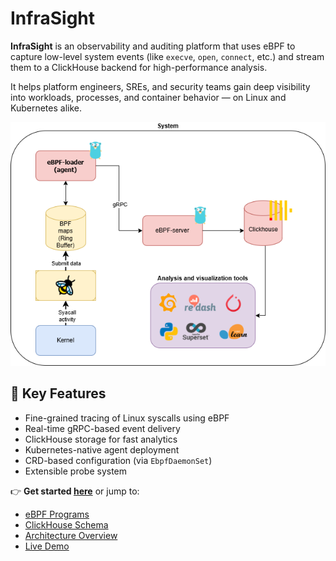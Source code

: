 # InfraSight

**InfraSight** is an observability and auditing platform that uses eBPF to capture low-level system events (like `execve`, `open`, `connect`, etc.) and stream them to a ClickHouse backend for high-performance analysis.

It helps platform engineers, SREs, and security teams gain deep visibility into workloads, processes, and container behavior — on Linux and Kubernetes alike.

![InfraSight Architecture](./images/infrasight.png)

## 🚀 Key Features

- Fine-grained tracing of Linux syscalls using eBPF
- Real-time gRPC-based event delivery
- ClickHouse storage for fast analytics
- Kubernetes-native agent deployment
- CRD-based configuration (via `EbpfDaemonSet`)
- Extensible probe system

👉 **Get started [here](getting-started.md)** or jump to:

- [eBPF Programs](ebpf-programs.md)
- [ClickHouse Schema](database-schema.md)
- [Architecture Overview](architecture.md)
- [Live Demo](demo.md)